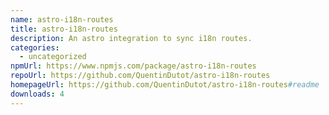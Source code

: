 ```yaml
---
name: astro-i18n-routes
title: astro-i18n-routes
description: An astro integration to sync i18n routes.
categories:
  - uncategorized
npmUrl: https://www.npmjs.com/package/astro-i18n-routes
repoUrl: https://github.com/QuentinDutot/astro-i18n-routes
homepageUrl: https://github.com/QuentinDutot/astro-i18n-routes#readme
downloads: 4
---
```

